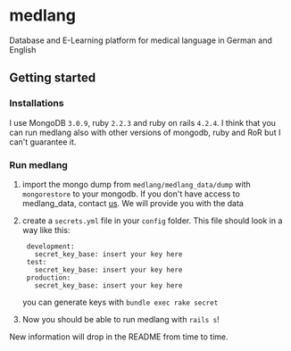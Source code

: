 # medlang
Database and E-Learning platform for medical language in German and English
## Getting started
### Installations
I use MongoDB `3.0.9`, ruby `2.2.3` and ruby on rails `4.2.4`. I think that you can run medlang also with other versions of mongodb, ruby and RoR but I can't guarantee it.
### Run medlang
1. import the mongo dump from `medlang/medlang_data/dump` with `mongorestore` to your mongodb. If you don't have access to medlang_data, contact [us](http://eonum.ch/en/contact/). We will provide you with the data
2. create a `secrets.yml` file in your `config` folder. This file should look in a way like this:
   ```
    development:
      secret_key_base: insert your key here
    test:
      secret_key_base: insert your key here
    production:
      secret_key_base: insert your key here
   ```

   you can generate keys with `bundle exec rake secret`
3. Now you should be able to run medlang with `rails s`!


New information will drop in the README from time to time.

